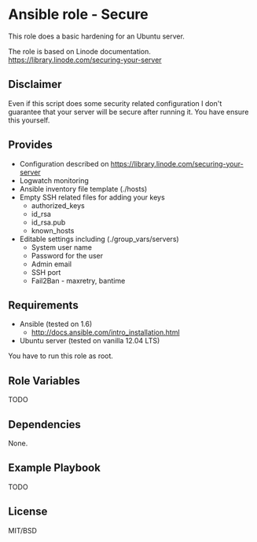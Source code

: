 Ansible role - Secure
========

This role does a basic hardening for an Ubuntu server.

The role is based on Linode documentation. https://library.linode.com/securing-your-server

Disclaimer
----------
Even if this script does some security related configuration I don't guarantee
that your server will be secure after running it. You have ensure this yourself.

Provides
--------
* Configuration described on https://library.linode.com/securing-your-server
* Logwatch monitoring
* Ansible inventory file template (./hosts)
* Empty SSH related files for adding your keys
  - authorized_keys
  - id_rsa
  - id_rsa.pub
  - known_hosts
* Editable settings including (./group_vars/servers)
  - System user name
  - Password for the user
  - Admin email
  - SSH port
  - Fail2Ban - maxretry, bantime

Requirements
------------
* Ansible (tested on 1.6)
  - http://docs.ansible.com/intro_installation.html
* Ubuntu server (tested on vanilla 12.04 LTS)

You have to run this role as root.

Role Variables
--------------

TODO

Dependencies
------------

None.

Example Playbook
-------------------------

TODO

License
-------

MIT/BSD
